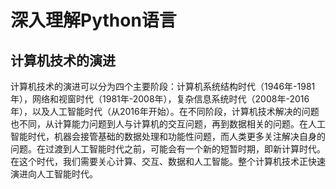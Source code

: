 # 深入理解Python语言

## 计算机技术的演进

计算机技术的演进可以分为四个主要阶段：计算机系统结构时代（1946年-1981年），网络和视窗时代（1981年-2008年），复杂信息系统时代（2008年-2016年），以及人工智能时代（从2016年开始）。在不同阶段，计算机技术解决的问题也不同，从计算能力问题到人与计算机的交互问题，再到数据相关的问题。在人工智能时代，机器会接管基础的数据处理和功能性问题，而人类更多关注解决自身的问题。在过渡到人工智能时代之前，可能会有一个新的短暂时期，即新计算时代。在这个时代，我们需要关心计算、交互、数据和人工智能。整个计算机技术正快速演进向人工智能时代。
